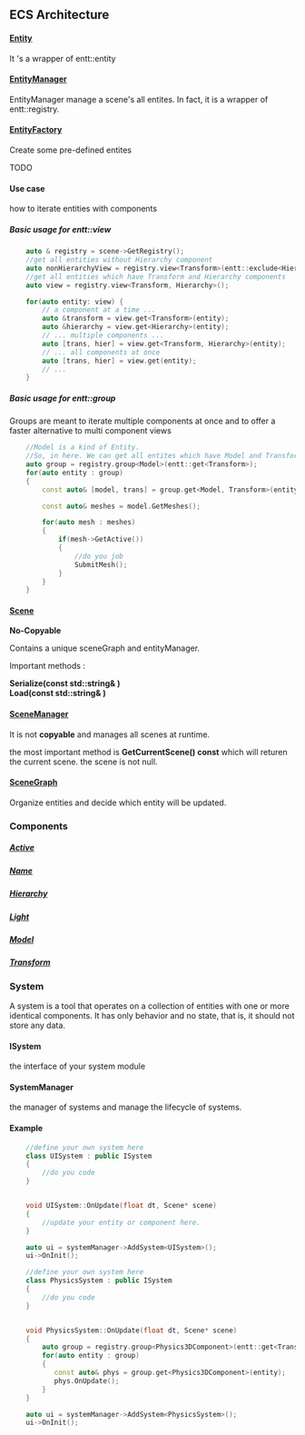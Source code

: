 ## ECS Architecture

#### [Entity](./Entity/Entity.h)


It 's a wrapper of entt::entity

#### [EntityManager](./Entity/EntityManager.h)

EntityManager manage a scene's all entites. In fact, it is a wrapper of entt::registry.


#### [EntityFactory](./Entity/EntityFactory.h)

Create some pre-defined entites

TODO


#### Use case 

how to iterate entities with components

##### Basic usage for entt::view
``` c++
    auto & registry = scene->GetRegistry();  
    //get all entities without Hierarchy component
    auto nonHierarchyView = registry.view<Transform>(entt::exclude<Hierarchy>);
    //get all entities which have Transform and Hierarchy components
    auto view = registry.view<Transform, Hierarchy>();

    for(auto entity: view) {
        // a component at a time ...
        auto &transform = view.get<Transform>(entity);
        auto &hierarchy = view.get<Hierarchy>(entity);
        // ... multiple components ...
        auto [trans, hier] = view.get<Transform, Hierarchy>(entity);
        // ... all components at once
        auto [trans, hier] = view.get(entity);
        // ...
    }

```

##### Basic usage for entt::group

Groups are meant to iterate multiple components at once and to offer a faster alternative to multi component views

``` c++
    //Model is a kind of Entity.
    //So, in here. We can get all entites which have Model and Transform
    auto group = registry.group<Model>(entt::get<Transform>);
    for(auto entity : group)
    {
        const auto& [model, trans] = group.get<Model, Transform>(entity);

        const auto& meshes = model.GetMeshes();

        for(auto mesh : meshes)
        {
            if(mesh->GetActive())
            {
                //do you job
                SubmitMesh();
            }
        }
    }

```


#### [Scene](./SceneManager.h)

**No-Copyable**

Contains a unique sceneGraph and entityManager. 
 
Important methods :

 **Serialize(const std::string& )**  
 **Load(const std::string& )** 



#### [SceneManager](./SceneManager.h)

It is not **copyable** and manages all scenes at runtime.

the most important method is **GetCurrentScene() const** which will returen the current scene. the scene is not null.


#### [SceneGraph](./SceneGraph.h)

Organize entities and decide which entity will be updated.


### Components 

##### [Active](./Component/Component.h)
##### [Name](./Component/Component.h)
##### [Hierarchy](./Component/Component.h)

##### [Light](./Component/Light.h)
##### [Model](./Component/Model.h)
##### [Transform](./Component/Transform.h)


### System 

A system is a tool that operates on a collection of entities with one or more identical components. It has only behavior and no state, that is, it should not store any data. 

#### ISystem

the interface of your system module



#### SystemManager

the manager of systems and manage the lifecycle of systems.



#### Example


``` c++
    //define your own system here
    class UISystem : public ISystem
    {
        //do you code
    }


    void UISystem::OnUpdate(float dt, Scene* scene)
    {
        //update your entity or component here.        
    }

    auto ui = systemManager->AddSystem<UISystem>();
    ui->OnInit();


```


``` c++
    //define your own system here
    class PhysicsSystem : public ISystem
    {
        //do you code
    }


    void PhysicsSystem::OnUpdate(float dt, Scene* scene)
    {
        auto group = registry.group<Physics3DComponent>(entt::get<Transform>);  
        for(auto entity : group)
        {
           const auto& phys = group.get<Physics3DComponent>(entity);
           phys.OnUpdate();
        }
    }

    auto ui = systemManager->AddSystem<PhysicsSystem>();
    ui->OnInit();


```